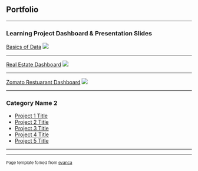 ## Portfolio

---

### Learning Project Dashboard & Presentation Slides

[Basics of Data](/sample_page)
<img src="images/dummy_thumbnail.jpg?raw=true"/>

---
[Real Estate Dashboard](/pdf/sample_presentation.pdf)
<img src="images/dummy_thumbnail.jpg?raw=true"/>

---
[Zomato Restuarant Dashboard](http://example.com/)
<img src="images/dummy_thumbnail.jpg?raw=true"/>

---

### Category Name 2

- [Project 1 Title](http://example.com/)
- [Project 2 Title](http://example.com/)
- [Project 3 Title](http://example.com/)
- [Project 4 Title](http://example.com/)
- [Project 5 Title](http://example.com/)

---




---
<p style="font-size:11px">Page template forked from <a href="https://github.com/evanca/quick-portfolio">evanca</a></p>
<!-- Remove above link if you don't want to attibute -->
